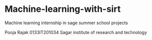# Machine-learning-with-sirt
Machine learning internship in sage summer school projects 
 


Pooja Rajak 
0133IT201034
Sagar institute of research and technology
